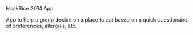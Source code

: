 HackRice 2014 App

App to help a group decide on a place to eat based on a quick questionaire of preferences, allergies, etc. 
